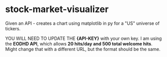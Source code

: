 # stock-market-visualizer
Given an API - creates a chart using matplotlib in py for a "US" universe of tickers. 


YOU WILL NEED TO UPDATE THE **{API-KEY}** with your own key. I am using the **EODHD API**, which allows **20 hits/day and 500 total welcome hits**. Might change that with a different URL, but the format should be the same. 
